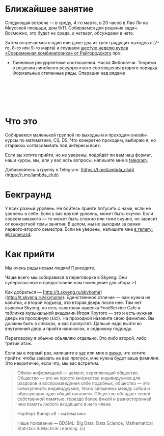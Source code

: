 # Ближайшее занятие
Следующая встреча — в среду, 4-го марта, в 20 часов в Лао Ли на Миусской площади, дом 9/11. Собираемся для решения задач. Возможно, это будет не среда, а четверг, обсуждаем в чате.

Затем встречаемся в один или даже два из трех грядущих выходных (7-го, 8-го или 9-го марта) и слушаем [шестую неделю курса «Современная комбинаторика» от Райгородского](https://www.coursera.org/learn/modern-combinatorics/home/week/6) про:
- Линейные рекуррентные соотношения. Числа Фибоначчи. Теорема о решении линейного рекуррентного соотношения второго порядка. Формальные степенные ряды. Операции над рядами.


&nbsp;

&nbsp;

&nbsp;

# Что это
Собираемся маленькой группой по выходным и проходим онлайн-курсы по математике, CS, DS. Что конкретно проходим, выбираю я, но стараюсь согласовывать под интересы всех.

Если вы хотите прийти, но не уверены, подойдёт ли вам наш формат, наши курсы, мы, или у вас есть вопросы, напишите мне в [telegram](https://t.me/izomeraz4).

Добавляйтесь в группу в Telegram: [https://t.me/lambda_club](https://t.me/lambda_club)

# Бекграунд

У всех разный уровень. Не бойтесь прийти потусить с нами, если не уверены в себе. Если у вас крутой уровень, может быть скучно. Если совсем никакого — то может быть сложно или тоже скучно, но зависит от конкретной темы занятия. В целом, мы не выходим за рамки первого-второго семестра. Если не уверены, напишите мне [в телегу: @izomeraz4](https://t.me/izomeraz4).

# Как прийти
Мы очень рады новым людям! Приходите.

Чаще всего мы собираемся в переговорке в Skyeng. Они суперклассные и предоставили нам помещение для сбора :-)

Как добраться — [http://it.skyeng.ru/skyhome](http://it.skyeng.ru/skyhome). Единственное отличие — вам нужна не калитка, а второй подъезд, это вторая дверь после нее. Там нет вывески Skyeng, но есть салатовая вывеска FoodService Cafe и табличка музыкальной академии Игоря Крутого — это и есть нужная дверь на проходную (sic!). На проходной назовите свою фамилию. Вы должны быть в списках, и вас пропустят. Дальше надо выйти во внутренний двор и пройти наискосок, к седьмому подъеду.  

Переговорку я обычно объявляю отдельно. Это либо второй, либо третий этаж.

Если вы в первый раз, напишите в [чат](https://t.me/lambda_club) или мне в [личку](https://t.me/izomeraz4), что хотите прийти: чтобы заказать на вас пропуск, мне нужна будет ваша фамилия. Это некритично, если что, мы вас встретим.


> Обмен информацией — цемент, скрепляющий общество. Общество — это не просто множество индивидуумов для раздоров и воспроизведения себе подобных, общество — это совокупность индивидуумов, тесно связанных между собой и образующих один общий организм. Общество обладает своей собственной памятью, гораздо более ёмкой и разносторонней, чем память любого входящего в него члена.

> Норберт Винер «Я - математик»

> Наше призвание — BDSML: Big Data, Data Science, Mathematical Statistics & Machine Learning. (c)

